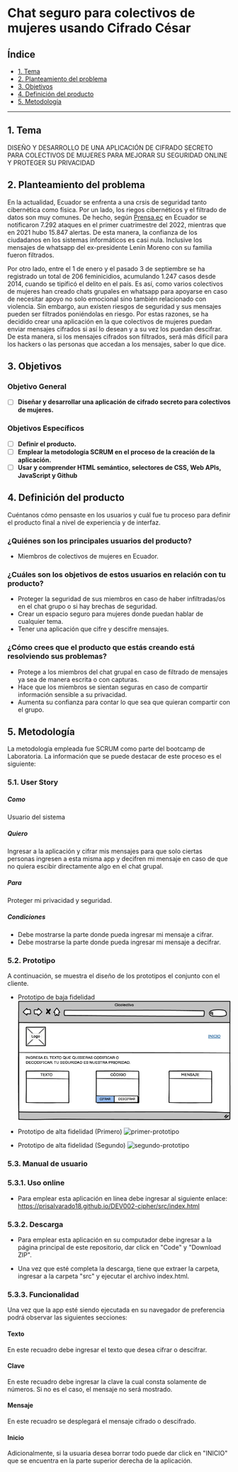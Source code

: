 # Chat seguro para colectivos de mujeres usando Cifrado César

## Índice

* [1. Tema](#1-tema)
* [2. Planteamiento del problema](#2-planteamiento-del-problema)
* [3. Objetivos](#3-objetivos)
* [4. Definición del producto](#4-definición-del-producto)
* [5. Metodología](#5-metodología)

***

## 1. Tema
DISEÑO Y DESARROLLO DE UNA APLICACIÓN DE CIFRADO SECRETO PARA COLECTIVOS DE MUJERES PARA MEJORAR SU SEGURIDAD ONLINE Y PROTEGER SU PRIVACIDAD

## 2. Planteamiento del problema

En la actualidad, Ecuador se enfrenta a una crsis de seguridad tanto cibernética como física. Por un lado,
los riegos cibernéticos y el filtrado de datos son muy comunes. De hecho, según [Prensa.ec](https://prensa.ec/2022/06/22/ecuador-es-uno-de-los-paises-mas-vulnerables-para-los-ciberdelincuentes/#:~:text=En%20Ecuador%2C%20de%20acuerdo%20con,demuestra%20que%20desde%20el%20primer) 
en Ecuador se notificaron 7.292 ataques en el primer cuatrimestre del 2022, mientras que en 2021 hubo 15.847 alertas. De esta manera, la confianza de los ciudadanos en los sistemas informáticos es casi nula. Inclusive
los mensajes de whatsapp del ex-presidente Lenin Moreno con su familia fueron filtrados. 

Por otro lado, entre el 1 de enero y el pasado 3 de septiembre se ha registrado un total de 206 feminicidios, acumulando 1.247 casos desde 2014, cuando se tipificó el delito en el país. Es así, como varios colectivos de mujeres han creado chats grupales en whatsapp para apoyarse en caso de necesitar apoyo no solo emocional sino también relacionado con violencia. Sin embargo, aun existen riesgos de seguridad y sus mensajes pueden ser filtrados poniéndolas en riesgo. Por estas razones, se ha decidido crear una aplicación en la que colectivos de mujeres puedan enviar mensajes cifrados si así lo desean y a su vez los puedan descifrar. De esta manera, si los mensajes cifrados son filtrados, será más difícil para los hackers o las personas que accedan a los mensajes, saber lo que dice.

## 3. Objetivos
### Objetivo General
- [ ] **Diseñar y desarrollar una aplicación de cifrado secreto para colectivos de mujeres.**

### Objetivos Específicos
- [ ] **Definir el producto.**
- [ ] **Emplear la metodología SCRUM en el proceso de la creación de la aplicación.**
- [ ] **Usar y comprender HTML semántico, selectores de CSS, Web APIs, JavaScript y Github**

## 4. Definición del producto
Cuéntanos cómo pensaste en los usuarios y cuál fue tu proceso para definir el producto final a nivel de experiencia y de interfaz.

### ¿Quiénes son los principales usuarios del producto?
* Miembros de colectivos de mujeres en Ecuador.

### ¿Cuáles son los objetivos de estos usuarios en relación con tu producto?
* Proteger la seguridad de sus miembros en caso de haber infiltradas/os en el chat grupo o si hay brechas de seguridad. 
* Crear un espacio seguro para mujeres donde puedan hablar de cualquier tema.
* Tener una aplicación que cifre y descifre mensajes.

### ¿Cómo crees que el producto que estás creando está resolviendo sus problemas?
* Protege a los miembros del chat grupal en caso de filtrado de mensajes ya sea de manera escrita o con capturas.
* Hace que los miembros se sientan seguras en caso de compartir información sensible a su privacidad.
* Aumenta su confianza para contar lo que sea que quieran compartir con el grupo. 

## 5. Metodología
La metodología empleada fue SCRUM como parte del bootcamp de Laboratoria. La información que se puede destacar de este proceso es el siguiente: 

### 5.1. User Story
##### Como
Usuario del sistema
##### Quiero 
Ingresar a la aplicación y cifrar mis mensajes para que solo ciertas personas ingresen a esta misma app y decifren mi mensaje en caso de que no quiera escibir directamente algo en el chat grupal.
##### Para 
Proteger mi privacidad y seguridad.
##### Condiciones
* Debe mostrarse la parte donde pueda ingresar mi mensaje a cifrar.
* Debe mostrarse la parte donde pueda ingresar mi mensaje a decifrar.


### 5.2. Prototipo
A continuación, se muestra el diseño de los prototipos el conjunto con el cliente.

* Prototipo de baja fidelidad <br/>
![primer-prototipo](./src/img/prototipo%20baja%20fidelidad.png)

* Prototipo de alta fidelidad (Primero)
![primer-prototipo](https://i.ibb.co/44LSPMm/primer-prototipo.jpg)

* Prototipo de alta fidelidad (Segundo)
![segundo-prototipo](https://i.ibb.co/44LSPMm/primer-prototipo.jpg)

### 5.3. Manual de usuario
### 5.3.1. Uso online
* Para emplear esta aplicación en línea debe ingresar al siguiente enlace: https://prisalvarado18.github.io/DEV002-cipher/src/index.html

### 5.3.2. Descarga
* Para emplear esta aplicación en su computador debe ingresar a la página principal de este repositorio, dar click en "Code" y "Download ZIP". 

* Una vez que esté completa la descarga, tiene que extraer la carpeta, ingresar a la carpeta "src" y ejecutar el archivo index.html.

### 5.3.3. Funcionalidad 
Una vez que la app esté siendo ejecutada en su navegador de preferencia podrá observar las siguientes secciones:
#### Texto
En este recuadro debe ingresar el texto que desea cifrar o descifrar.
#### Clave
En este recuadro debe ingresar la clave la cual consta solamente de números. Si no es el caso, el mensaje no será mostrado.
#### Mensaje
En este recuadro se desplegará el mensaje cifrado o descifrado. 

#### Inicio
Adicionalmente, si la usuaria desea borrar todo puede dar click en "INICIO" que se encuentra en la parte superior derecha de la aplicación. 